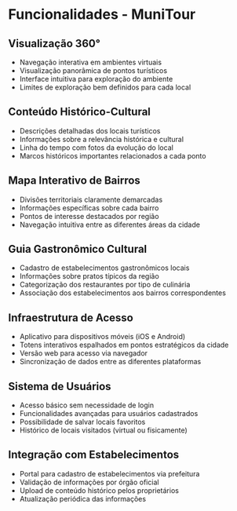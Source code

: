 # Funcionalidades - MuniTour

## Visualização 360°

-   Navegação interativa em ambientes virtuais
-   Visualização panorâmica de pontos turísticos
-   Interface intuitiva para exploração do ambiente
-   Limites de exploração bem definidos para cada local

## Conteúdo Histórico-Cultural

-   Descrições detalhadas dos locais turísticos
-   Informações sobre a relevância histórica e cultural
-   Linha do tempo com fotos da evolução do local
-   Marcos históricos importantes relacionados a cada ponto

## Mapa Interativo de Bairros

-   Divisões territoriais claramente demarcadas
-   Informações específicas sobre cada bairro
-   Pontos de interesse destacados por região
-   Navegação intuitiva entre as diferentes áreas da cidade

## Guia Gastronômico Cultural

-   Cadastro de estabelecimentos gastronômicos locais
-   Informações sobre pratos típicos da região
-   Categorização dos restaurantes por tipo de culinária
-   Associação dos estabelecimentos aos bairros correspondentes

## Infraestrutura de Acesso

-   Aplicativo para dispositivos móveis (iOS e Android)
-   Totens interativos espalhados em pontos estratégicos da cidade
-   Versão web para acesso via navegador
-   Sincronização de dados entre as diferentes plataformas

## Sistema de Usuários

-   Acesso básico sem necessidade de login
-   Funcionalidades avançadas para usuários cadastrados
-   Possibilidade de salvar locais favoritos
-   Histórico de locais visitados (virtual ou fisicamente)

## Integração com Estabelecimentos

-   Portal para cadastro de estabelecimentos via prefeitura
-   Validação de informações por órgão oficial
-   Upload de conteúdo histórico pelos proprietários
-   Atualização periódica das informações

